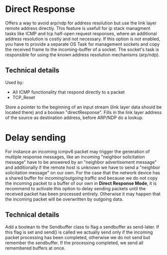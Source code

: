 # Direct Response
Offers a way to avoid arp/ndp for address resolution but use the link layer remote address directly.
This feature is usefull for ip stack managment tasks like ICMP and tcp half-open request responses,
where an additional address resolution is costly and not necessary.
If this option is not enabled, you have to provide a separate OS Task for management sockets and
copy the received frame to the incoming-buffer of a socket. The socket's task is responsible for
using the known address resolution mechanisms (arp/ndp).

## Technical details
Used by:
* All ICMP functionality that respond directly to a packet
* TCP_Reset

Store a pointer to the beginning of an input stream (link layer data should be located there)
and a boolean "directResponse". Fills in the link layer address of the source as destination address,
before ARP/NDP do a lookup.

# Delay sending
For instance an incoming icmpv6 packet may trigger the generation of multiple response messages, like
an incoming "neighbor solicitation message" have to be answered by an
"neighbor advertisement message" and additionally if the remote host is unknown we have
to send a "neighbor solicitation message" on our own. For the case that the network device has
a shared buffer for incoming/outgoing traffic and because we do not copy the incoming
packet to a buffer of our own in **Direct Response Mode**, it is recommend to activate this option to delay sending
packets until the received packet has been processed entirely. Otherwise it may happen that the incoming
packet will be overwritten by outgoing data.

## Technical details
Add a boolean to the Sendbuffer class to flag a sendbuffer as send-later. If this flag is set and send() is called
we actually send only if the incoming packet processing has been completed, otherwise we do not send but remember
the sendbuffer. If the processing completed, we send all remembered buffers at once.